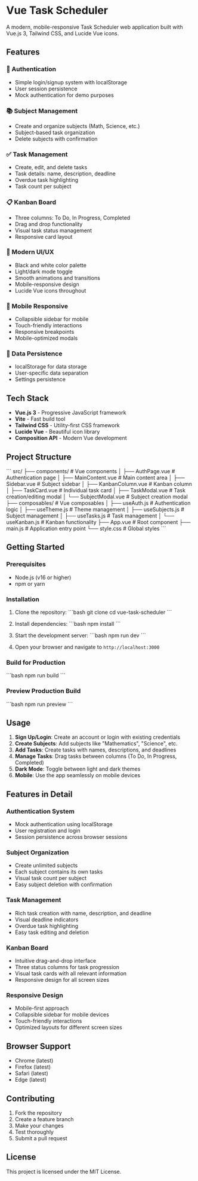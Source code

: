 # Vue Task Scheduler

A modern, mobile-responsive Task Scheduler web application built with Vue.js 3, Tailwind CSS, and Lucide Vue icons.

## Features

### 🔐 Authentication
- Simple login/signup system with localStorage
- User session persistence
- Mock authentication for demo purposes

### 📚 Subject Management
- Create and organize subjects (Math, Science, etc.)
- Subject-based task organization
- Delete subjects with confirmation

### ✅ Task Management
- Create, edit, and delete tasks
- Task details: name, description, deadline
- Overdue task highlighting
- Task count per subject

### 📋 Kanban Board
- Three columns: To Do, In Progress, Completed
- Drag and drop functionality
- Visual task status management
- Responsive card layout

### 🎨 Modern UI/UX
- Black and white color palette
- Light/dark mode toggle
- Smooth animations and transitions
- Mobile-responsive design
- Lucide Vue icons throughout

### 📱 Mobile Responsive
- Collapsible sidebar for mobile
- Touch-friendly interactions
- Responsive breakpoints
- Mobile-optimized modals

### 💾 Data Persistence
- localStorage for data storage
- User-specific data separation
- Settings persistence

## Tech Stack

- **Vue.js 3** - Progressive JavaScript framework
- **Vite** - Fast build tool
- **Tailwind CSS** - Utility-first CSS framework
- **Lucide Vue** - Beautiful icon library
- **Composition API** - Modern Vue development

## Project Structure

\`\`\`
src/
├── components/           # Vue components
│   ├── AuthPage.vue     # Authentication page
│   ├── MainContent.vue  # Main content area
│   ├── Sidebar.vue      # Subject sidebar
│   ├── KanbanColumn.vue # Kanban column
│   ├── TaskCard.vue     # Individual task card
│   ├── TaskModal.vue    # Task creation/editing modal
│   └── SubjectModal.vue # Subject creation modal
├── composables/         # Vue composables
│   ├── useAuth.js       # Authentication logic
│   ├── useTheme.js      # Theme management
│   ├── useSubjects.js   # Subject management
│   ├── useTasks.js      # Task management
│   └── useKanban.js     # Kanban functionality
├── App.vue             # Root component
├── main.js             # Application entry point
└── style.css           # Global styles
\`\`\`

## Getting Started

### Prerequisites
- Node.js (v16 or higher)
- npm or yarn

### Installation

1. Clone the repository:
\`\`\`bash
git clone <repository-url>
cd vue-task-scheduler
\`\`\`

2. Install dependencies:
\`\`\`bash
npm install
\`\`\`

3. Start the development server:
\`\`\`bash
npm run dev
\`\`\`

4. Open your browser and navigate to `http://localhost:3000`

### Build for Production

\`\`\`bash
npm run build
\`\`\`

### Preview Production Build

\`\`\`bash
npm run preview
\`\`\`

## Usage

1. **Sign Up/Login**: Create an account or login with existing credentials
2. **Create Subjects**: Add subjects like "Mathematics", "Science", etc.
3. **Add Tasks**: Create tasks with names, descriptions, and deadlines
4. **Manage Tasks**: Drag tasks between columns (To Do, In Progress, Completed)
5. **Dark Mode**: Toggle between light and dark themes
6. **Mobile**: Use the app seamlessly on mobile devices

## Features in Detail

### Authentication System
- Mock authentication using localStorage
- User registration and login
- Session persistence across browser sessions

### Subject Organization
- Create unlimited subjects
- Each subject contains its own tasks
- Visual task count per subject
- Easy subject deletion with confirmation

### Task Management
- Rich task creation with name, description, and deadline
- Visual deadline indicators
- Overdue task highlighting
- Easy task editing and deletion

### Kanban Board
- Intuitive drag-and-drop interface
- Three status columns for task progression
- Visual task cards with all relevant information
- Responsive design for all screen sizes

### Responsive Design
- Mobile-first approach
- Collapsible sidebar for mobile devices
- Touch-friendly interactions
- Optimized layouts for different screen sizes

## Browser Support

- Chrome (latest)
- Firefox (latest)
- Safari (latest)
- Edge (latest)

## Contributing

1. Fork the repository
2. Create a feature branch
3. Make your changes
4. Test thoroughly
5. Submit a pull request

## License

This project is licensed under the MIT License.
